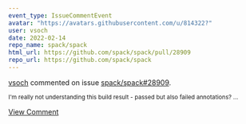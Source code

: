 ```yaml
---
event_type: IssueCommentEvent
avatar: "https://avatars.githubusercontent.com/u/814322?"
user: vsoch
date: 2022-02-14
repo_name: spack/spack
html_url: https://github.com/spack/spack/pull/28909
repo_url: https://github.com/spack/spack
---
```


<a href='https://github.com/vsoch' target='_blank'>vsoch</a> commented on issue <a href='https://github.com/spack/spack/pull/28909' target='_blank'>spack/spack#28909</a>.

<small>I'm really not understanding this build result - passed but also failed annotations?...</small>

<a href='https://github.com/spack/spack/pull/28909' target='_blank'>View Comment</a>